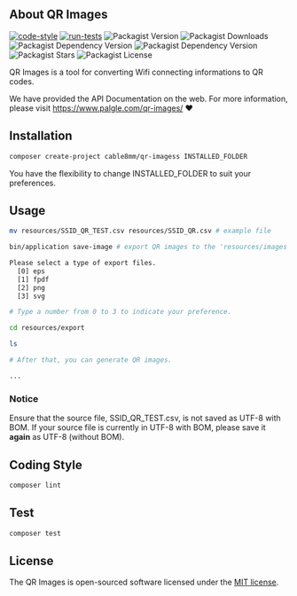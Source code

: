 ## About QR Images

[![code-style](https://github.com/cable8mm/qr-images/actions/workflows/code-style.yml/badge.svg)](https://github.com/cable8mm/qr-images/actions/workflows/code-style.yml)
[![run-tests](https://github.com/cable8mm/qr-images/actions/workflows/run-tests.yml/badge.svg)](https://github.com/cable8mm/qr-images/actions/workflows/run-tests.yml)
![Packagist Version](https://img.shields.io/packagist/v/cable8mm/qr-images)
![Packagist Downloads](https://img.shields.io/packagist/dt/cable8mm/qr-images)
![Packagist Dependency Version](https://img.shields.io/packagist/dependency-v/cable8mm/qr-images/php)
![Packagist Dependency Version](https://img.shields.io/packagist/dependency-v/cable8mm/qr-images/symfony%2Fconsole)
![Packagist Stars](https://img.shields.io/packagist/stars/cable8mm/qr-images)
![Packagist License](https://img.shields.io/packagist/l/cable8mm/qr-images)

QR Images is a tool for converting Wifi connecting informations to QR codes.

We have provided the API Documentation on the web. For more information, please visit https://www.palgle.com/qr-images/ ❤️

## Installation

```sh
composer create-project cable8mm/qr-imagess INSTALLED_FOLDER
```

You have the flexibility to change INSTALLED_FOLDER to suit your preferences.

## Usage

```sh
mv resources/SSID_QR_TEST.csv resources/SSID_QR.csv # example file

bin/application save-image # export QR images to the 'resources/images' folder.

Please select a type of export files.
  [0] eps
  [1] fpdf
  [2] png
  [3] svg

# Type a number from 0 to 3 to indicate your preference.

cd resources/export

ls

# After that, you can generate QR images.

...

```

### Notice

Ensure that the source file, SSID_QR_TEST.csv, is not saved as UTF-8 with BOM. If your source file is currently in UTF-8 with BOM, please save it **again** as UTF-8 (without BOM).

## Coding Style

```sh
composer lint
```

## Test

```sh
composer test
```

## License

The QR Images is open-sourced software licensed under the [MIT license](http://opensource.org/licenses/MIT).
